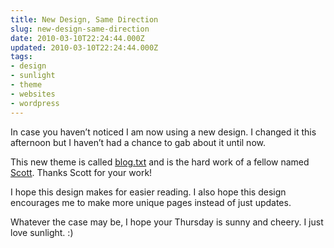 ```yaml
---
title: New Design, Same Direction
slug: new-design-same-direction
date: 2010-03-10T22:24:44.000Z
updated: 2010-03-10T22:24:44.000Z
tags:
- design
- sunlight
- theme
- websites
- wordpress
---
```


In case you haven’t noticed I am now using a new design.  I changed it this afternoon but I haven’t had a chance to gab about it until now.

This new theme is called <a href="http://www.plaintxt.org/themes/blogtxt/">blog.txt</a> and is the hard work of a fellow named <a href="http://scottwallick.com/">Scott</a>.  Thanks Scott for your work!

I hope this design makes for easier reading.  I also hope this design encourages me to make more unique pages instead of just updates.

Whatever the case may be, I hope your Thursday is sunny and cheery.  I just love sunlight. :)
